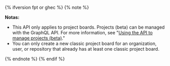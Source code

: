 {% ifversion fpt or ghec %}
{% note %}

**Notas:**

* This API only applies to project boards. Projects (beta) can be managed with the GraphQL API. For more information, see "[Using the API to manage projects (beta)](/issues/trying-out-the-new-projects-experience/using-the-api-to-manage-projects)."
* You can only create a new classic project board for an organization, user, or repository that already has at least one classic project board.

{% endnote %}
{% endif %}
